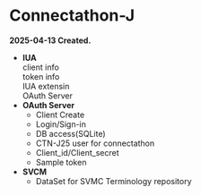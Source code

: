 # Connectathon-J
**2025-04-13 Created.**
    
* **IUA**  
  client info  
  token info  
  IUA extensin  
  OAuth Server  
* **OAuth Server**  
  * Client Create  
  * Login/Sign-in  
  * DB access(SQLite)  
  * CTN-J25 user for connectathon  
  * Client_id/Client_secret  
  * Sample token  
* **SVCM**
  * DataSet for SVMC Terminology repository
    
